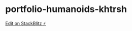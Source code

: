 # portfolio-humanoids-khtrsh

[Edit on StackBlitz ⚡️](https://stackblitz.com/edit/portfolio-humanoids-khtrsh)